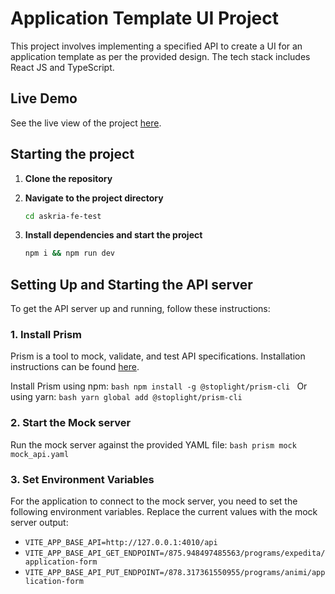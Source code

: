 # Application Template UI Project

This project involves implementing a specified API to create a UI for an application template as per the provided design. The tech stack includes React JS and TypeScript.

## Live Demo

See the live view of the project [here](https://askria-fe-test.vercel.app/).


## Starting the project

1. **Clone the repository**
   
2. **Navigate to the project directory**
    ```bash
    cd askria-fe-test
    ```

3. **Install dependencies and start the project**
    ```bash
    npm i && npm run dev
    ```

## Setting Up and Starting the API server

To get the API server up and running, follow these instructions:

### 1. **Install Prism**

Prism is a tool to mock, validate, and test API specifications. Installation instructions can be found [here](https://docs.stoplight.io/docs/prism/f51bcc80a02db-installation).

Install Prism using npm:
    ```bash
    npm install -g @stoplight/prism-cli
    ```
Or using yarn:
    ```bash
    yarn global add @stoplight/prism-cli
    ```

### 2. **Start the Mock server**

Run the mock server against the provided YAML file:
    ```bash
    prism mock mock_api.yaml
    ```

### 3. **Set Environment Variables**

For the application to connect to the mock server, you need to set the following environment variables. Replace the current values with the mock server output:

- `VITE_APP_BASE_API=http://127.0.0.1:4010/api`
- `VITE_APP_BASE_API_GET_ENDPOINT=/875.948497485563/programs/expedita/application-form`
- `VITE_APP_BASE_API_PUT_ENDPOINT=/878.317361550955/programs/animi/application-form`

